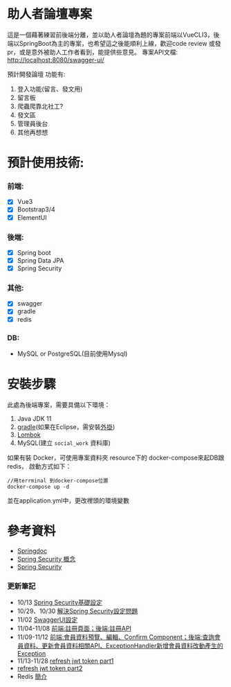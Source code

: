 # 助人者論壇專案
這是一個藉著練習前後端分離，並以助人者論壇為題的專案前端以VueCLI3，後端以SpringBoot為主的專案，也希望這之後能順利上線，歡迎code review 或發pr，或是意外被助人工作者看到，能提供些意見。
專案API文檔: [http://localhost:8080/swagger-ui/](http://localhost:8080/swagger-ui/)

預計開發論壇
功能有:
1. 登入功能(留言、發文用)
2. 留言板
3. 爬蟲爬靠北社工?
4. 發文區
5. 管理員後台
6. 其他再想想

# 預計使用技術:
### 前端:
- [x] Vue3
- [x] Bootstrap3/4
- [X] ElementUI
### 後端:
- [X] Spring boot
- [X] Spring Data JPA
- [X] Spring Security

### 其他:
- [X] swagger
- [X] gradle
- [X] redis
### DB:
* MySQL or PostgreSQL(目前使用Mysql)

# 安裝步驟
此處為後端專案，需要具備以下環境：
1. Java JDK 11
2. [gradle](https://www.1ju.org/gradle/how-install-gradle-windows)(如果在Eclipse，需安裝[外掛](https://rx1226.pixnet.net/blog/post/321583836))
3. [Lombok](https://polinwei.com/lombok-install-in-eclipse/)
4. MySQL(建立 ```social_work``` 資料庫)

如果有裝 Docker，可使用專案資料夾 resource下的 docker-compose來起DB跟redis，
   啟動方式如下：
```
//用terrminal 到docker-compose位置
docker-compose up -d
```

並在application.yml中，更改裡頭的環境變數

# 參考資料
* [Springdoc](https://waynestalk.com/springdoc-openapi-tutorial/)
* [Spring Security 概念](https://waynestalk.com/spring-security-architecture-explained/)
* [Spring Security](https://codertw.com/%E7%A8%8B%E5%BC%8F%E8%AA%9E%E8%A8%80/300662/)


### 更新筆記
* 10/13 [Spring Security基礎設定](https://hackmd.io/aCPS0qYeQ6O2Wq7O1QsCBQ?both)
* 10/29、10/30 [解決Spring Security設定問題](https://hackmd.io/GDnU7AhJQkqEXOd5ICfJHA)
* 11/02 [SwaggerUI設定](https://hackmd.io/fsUVJPBSTwqQfi9UDs5uDA?both)
* 11/04-11/08 [前端:註冊頁面；後端:註冊API](https://hackmd.io/K8ci1BgXQKW1WMg9XUIw3Q?both)
* 11/09-11/12 [前端:會員資料預覽、編輯、Confirm Component；後端:查詢會員資料、更新會員資料相關API、ExceptionHandler新增會員資料改動產生的Exception](https://hackmd.io/1SIfOeRNSoanEDjwEyRTJg)
* 11/13-11/28 [refresh jwt token part1](https://hackmd.io/fh1njno7QQ6Y8IKfJBoviQ)
* [refresh jwt token part2](https://hackmd.io/g7-IcniJRXyE6lNkUqE07g)
* Redis [簡介](https://hackmd.io/ocq7AnMnQTeYID1q2FztOA)